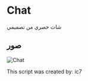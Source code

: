 # Chat
شات حصري من تصميمي


## صور
![Chat]([https://cdn.discordapp.com/attachments/1083766939760984094/1142790799994671126/image.png?ex=65eda15e&is=65db2c5e&hm=cd0eb6962f26a6d2af79efd40fc55978173c2c9da9d7ea4471bfee129eba6454&])


This script was created by: ic7
